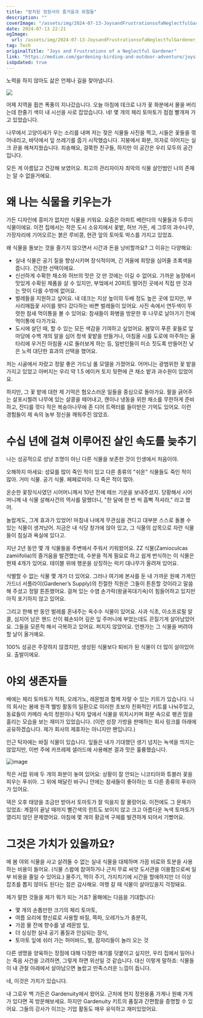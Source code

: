 ```yaml
---
title: "방치된 정원사의 즐거움과 좌절들"
description: ""
coverImage: "/assets/img/2024-07-13-JoysandFrustrationsofaNeglectfulGardener_0.png"
date: 2024-07-13 22:21
ogImage: 
  url: /assets/img/2024-07-13-JoysandFrustrationsofaNeglectfulGardener_0.png
tag: Tech
originalTitle: "Joys and Frustrations of a Neglectful Gardener"
link: "https://medium.com/gardening-birding-and-outdoor-adventure/joys-and-frustrations-of-a-neglectful-gardener-aad0fcffe7ae"
isUpdated: true
---
```






노력을 하지 않아도 삶은 언제나 길을 찾아냅니다.

<img src="/assets/img/2024-07-13-JoysandFrustrationsofaNeglectfulGardener_0.png" />

어제 지역을 휩쓴 폭풍이 지나갔습니다. 오늘 아침에 데크로 나가 꽃 화분에서 물을 버리는데 한줄기 색이 내 시선을 사로 잡았습니다. 네! 몇 개의 체리 토마토가 점점 빨개져 가고 있었습니다.

나무에서 고양이새가 우는 소리를 내며 저는 젖은 식물들 사진을 찍고, 시들은 꽃들을 꺾어내리고, 바닥에서 잎 쓰레기를 줍기 시작했습니다. 지붕에서 화분, 의자로 이어지는 실크 끈을 헤쳐지웠습니다. 죄송해요, 걸쭉한 친구들, 하지만 이 공간은 우리 모두의 공간입니다.

<div class="content-ad"></div>

모든 게 아름답고 건강해 보였어요. 최고의 관리자이자 최악의 식물 살인범인 나의 존재는 알 수 없을거에요.

# 왜 나는 식물을 키우는가

가든 디자인에 흥미가 없지만 식물을 키워요. 요즘은 아파트 베란다의 식물들과 두루미 식물이에요. 이전 집에서는 작은 도시 소유지에서 꽃밭, 허브 가든, 세 그루의 과수나무, 가장자리에 기어오르는 붉은 루비콩, 현관 앞의 토마토 박스를 가지고 있었죠.

왜 식물을 돌보는 것을 즐기지 않으면서 시간과 돈을 낭비할까요? 그 이유는 다양해요:

<div class="content-ad"></div>

- 실내 식물은 공기 질을 향상시키며 장식적이며, 긴 겨울에 희망을 심어줄 초록색을 줍니다. 건강한 선택이에요.
- 신선하게 수확한 채소와 허브의 맛은 갓 딴 것에는 이길 수 없어요. 가까운 농장에서 맛있게 수확된 제품을 살 수 있지만, 부엌에서 20피트 떨어진 곳에서 직접 딴 것과는 맛이 다를 수밖에 없어요.
- 벌레들을 지원하고 싶어요. 내 데크는 지상 높이의 두배 정도 높은 곳에 있지만, 부사리매듭꽃 사이를 왓다 갔다하는 바쁜 벌레들이 있어요. 사진 속에서 연두색이 뚜렷한 참새 먹이통을 볼 수 있어요: 참새들이 화병을 방문한 후 나무로 날아가기 전에 먹이통에 다가가요.
- 도시에 살던 때, 할 수 있는 모든 색감을 기여하고 싶었어요. 봄맞이 푸른 꽃들로 앞마당에 수백 개의 알을 심어 청색 꽃밭을 만들거나, 아침올 시를 도로에 마주하는 울타리에 우거진 아침올 시로 둘러보게 하는 등, 일반인들이 미소 짓도록 만들어진 낮은 노력 대단한 효과의 선택을 했어요.

저는 시골에서 자랐고 정말 좋은 가드닝 롤 모델을 가졌어요. 어머니는 광범위한 꽃 밭을 가지고 있었고 아버지는 우리 약 1.5 에이커 토지 뒷편에 큰 채소 밭과 과수원이 있었어요.

하지만, 그 꽃 밭에 대한 제 기억은 혐오스러운 일들을 중심으로 돌아가요. 팔을 긁어주는 살포시찔려 나무에 있는 살콩을 떼어내고, 캔이나 냉동을 위한 채소를 무한하게 준비하고, 잔디를 깎다 작은 복숭아나무에 존 디어 트랙터를 들이받은 기억도 있어요. 이런 경험들이 제 속의 농부 정신을 깨워주진 않았죠.

# 수십 년에 걸쳐 이루어진 살인 속도를 늦추기

<div class="content-ad"></div>

나는 성공적으로 성냥 조명이 아닌 다른 식물을 보존한 것이 인생에서 처음이야.

오해하지 마세요: 성묘를 많이 죽인 적이 있고 다른 종류의 "쉬운" 식물들도 죽인 적이 많아. 거미 식물. 공기 식물. 페페로미아. 다 죽은 적이 많아.

온순한 꽃장식사였던 시어머니께서 10년 전에 떼쓰 기운을 보내주셨지. 당황해서 시어머니께 내 식물 살해사건의 역사를 말했더니, "한 달에 한 번 씩 흠뻑 적셔라," 라고 했어.

놀랍게도, 그게 효과가 있었어! 마침내 나에게 무관심을 견디고 대부분 스스로 돌볼 수 있는 식물이 생겨났어. 지금은 내 식당 창가에 앉아 있고, 그 식물의 삽목으로 자란 식물들이 침실과 욕실에 있다고.

<div class="content-ad"></div>

지난 2년 동안 몇 개 식물들을 주변에서 주워서 키워왔어요. ZZ 식물(Zamioculcas zamiifolia)의 즐거움을 발견했는데, 수분을 적게 필요로 하고 쉽게 번식하는 이 식물은 현재 4개가 있어요. 테이블 위에 행운을 상징하는 럭키 대나무가 올려져 있어요.

식별할 수 없는 식물 몇 개가 더 있어요. 그러나 여기에 본사를 둔 내 가까운 원예 가게인 가드너 서플라이(Gardener’s Supply)의 친절한 직원은 그들이 튼튼할 것이라고 말씀해 주셨고 정말 튼튼했어요. 걸쳐 있는 수염 손가락(왕귤꼭대기속)이 힘들어하고 있지만 아직 포기하지 않고 있어요.

그리고 한해 반 동안 벌레를 혼내주는 옥수수 식물이 있어요. 사과 식초, 이소프로필 알콜, 심지어 남은 핸드 산이 훼손되어 깊은 잎 주머니에 부었는데도 끈질기게 살아남았어요. 그들을 모른척 해서 극복하고 있어요. 퍼지지 않았어요. 언젠가는 그 식물을 버려야 할 날이 올거예요.

100% 성공은 주장하지 않겠지만, 생성된 식물보다 퇴비가 된 식물이 더 많이 살아있어요. 출발이에요.

<div class="content-ad"></div>

# 야외 생존자들

배에는 체리 토마토가 적취, 오레가노, 레몬밤과 함께 자랄 수 있는 키트가 있습니다. 나의 회사는 봄에 원격 웰빙 활동의 일환으로 이러한 초보자 친화적인 키트를 나눠주었고, 동료들이 카메라 속의 정원이나 탁자 앞에서 식물을 위치시키며 화분 속으로 팽귄 땀을 흘리는 모습을 보는 재미가 있었습니다. (이런 성장 가방을 판매하는 회사 링크를 아래에 공유하겠습니다. 제가 회사의 제휴자는 아니지만 팬입니다.)

인근 탁자에는 바질 식물이 있습니다. 잎들은 내가 기대했던 생기 넘치는 녹색을 띄지는 않았지만, 이번 주에 카프레제 샐러드에 사용해본 결과 맛은 훌륭했습니다.

![image](/assets/img/2024-07-13-JoysandFrustrationsofaNeglectfulGardener_1.png)  

<div class="content-ad"></div>

작은 서랍 위에 두 개의 화분이 놓여 있어요: 상황이 잘 안되는 니코티아와 튜블러 꽃을 피우는 푸쉬아. 그 위에 매달린 바구니 안에는 참새들이 좋아하는 또 다른 종류의 푸쉬아가 있어요.

덱은 오후 태양을 조금만 받아서 토마토가 잘 익을지 잘 몰랐어요. 이전에도 그 문제가 있었죠: 계절이 끝날 때까지 빨간색의 힌트도 보이지 않고 크고 아름다운 녹색 토마토가 열리지 않던 문제였어요. 아침에 몇 개의 황금색 구체를 발견하게 되어서 기뻤어요.

# 그것은 가치가 있을까요?

매 봄 야외 식물을 사고 살려둘 수 없는 실내 식물을 대체하며 가끔 비료와 토분을 사용하는 비용이 들어요. (식물 스왑에 참여하거나 근처 무료 씨앗 도서관을 이용함으로써 일부 비용을 줄일 수 있어요.) 물주기, 먹이 주기, 가지치기에 시간을 할애하지만 더 이상 잡초를 뽑지 않아도 된다는 점은 감사해요. 여행 갈 때 식물이 살아있을지 걱정돼요.

<div class="content-ad"></div>

제가 말한 것들을 제가 뭐가 되는 거죠? 올해에는 다음을 기대합니다:

- 몇 개의 손톱만한 크기의 체리 토마토,
- 여름 요리에 향신료로 사용할 바질, 쪽파, 오레가노가 충분히,
- 가끔 물 잔에 향수를 낼 레몬밤 잎,
- 더 싱싱한 실내 공기 품질과 안심되는 장식,
- 토마토 잎에 쉬러 가는 허미바드, 벌, 잠자리들이 놀러 오는 것

다른 생명을 양육하는 장점에 대해 다정한 얘기를 덧붙이고 싶지만, 우리 집에서 일어나는 죽음 사건을 고려하면, 그렇게 하면 위선일 것 같습니다. 대신 이렇게 말하죠: 식물들이 내 관찰 아래에서 살아남으면 놀랍고 만족스러운 느낌이 듭니다.

네, 이것은 가치가 있습니다.

<div class="content-ad"></div>

내 그로우 백 가든은 Gardenuity에서 왔어요. 근처에 현지 정원용품 가게나 원예 가게가 있다면 꼭 방문해보세요. 하지만 Gardenuity 키트의 품질과 간편함을 증명할 수 있어요. 그들의 강사가 이끄는 기업 활동도 매우 유익하고 재미있었어요.